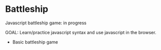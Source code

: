 # Battleship
Javascript battleship game: in progress

GOAL: Learn/practice javascript syntax and use javascript in the browser. 


  * Basic battleship game
  
